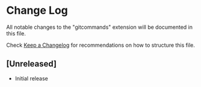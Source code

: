 # Change Log

All notable changes to the "gitcommands" extension will be documented in this file.

Check [Keep a Changelog](http://keepachangelog.com/) for recommendations on how to structure this file.

## [Unreleased]

- Initial release